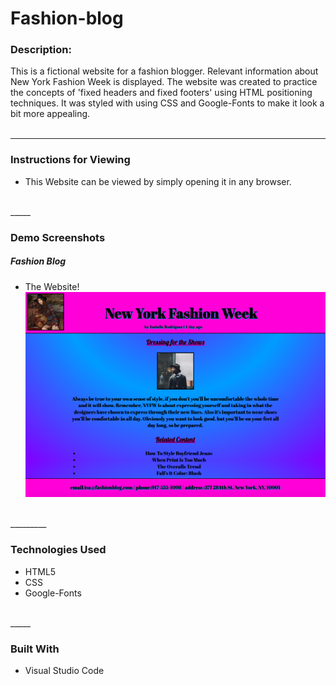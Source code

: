 # Fashion-blog

### **Description:**
This is a fictional website for a fashion blogger. Relevant information about New York Fashion Week is displayed. The website was created to practice the concepts of 'fixed headers and fixed footers' using HTML positioning techniques. It was styled with using CSS and Google-Fonts to make it look a bit more appealing.  
<br>

_____

### **Instructions for Viewing**
* This Website can be viewed by simply opening it in any browser. 
<br>
_____

### **Demo Screenshots**
##### Fashion Blog
* The Website!
![Image of the Website](./assets/images/fashionbg.png)
<br>
_________

### **Technologies Used**
* HTML5
* CSS
* Google-Fonts
<br>
_____

### **Built With**
* Visual Studio Code
